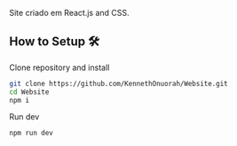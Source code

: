 Site criado em React.js and CSS.

## **How to Setup** 🛠️

Clone repository and install

```bash
git clone https://github.com/KennethOnuorah/Website.git
cd Website
npm i
```
Run dev

```bash
npm run dev
```
